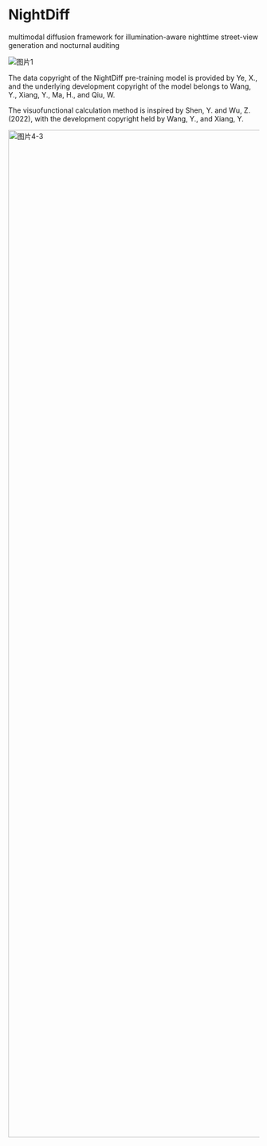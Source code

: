 # NightDiff
multimodal diffusion framework for illumination-aware nighttime street-view generation and nocturnal auditing


![图片1](https://github.com/user-attachments/assets/9a4f79ad-7504-425e-b8bd-1fb3e99cb12b)


The data copyright of the NightDiff pre-training model is provided by Ye, X., and the underlying development copyright of the model belongs to Wang, Y., Xiang, Y., Ma, H., and Qiu, W.

The visuofunctional calculation method is inspired by Shen, Y. and Wu, Z. (2022), with the development copyright held by Wang, Y., and Xiang, Y.

<img width="4606" height="2017" alt="图片4-3" src="https://github.com/user-attachments/assets/286bc060-933d-494b-8843-e8b63f2ae8df" />
